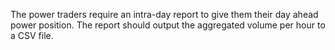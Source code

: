 The power traders require an intra-day report to give them their day ahead power position. The report
should output the aggregated volume per hour to a CSV file. 

